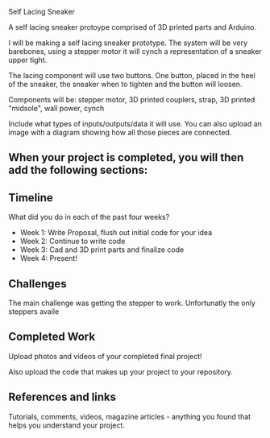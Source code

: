 Self Lacing Sneaker

A self lacing sneaker protoype comprised of 3D printed parts and Arduino.

I will be making a self lacing sneaker prototype. The system will be very barebones, using a stepper motor it will cynch a representation of a sneaker upper tight.

The lacing component will use two buttons. One button, placed in the heel of the sneaker, the sneaker when to tighten and the button will loosen.

Components will be: stepper motor, 3D printed couplers, strap, 3D printed "midsole", wall power, cynch

Include what types of inputs/outputs/data it will use. You can also upload an image with a diagram showing how all those pieces are connected.

## When your project is completed, you will then add the following sections:
## Timeline

What did you do in each of the past four weeks?

- Week 1: Write Proposal, flush out initial code for your idea
- Week 2: Continue to write code
- Week 3: Cad and 3D print parts and finalize code
- Week 4: Present!
 
## Challenges

The main challenge was getting the stepper to work. Unfortunatly the only steppers availe
## Completed Work

Upload photos and videos of your completed final project!

Also upload the code that makes up your project to your repository.

## References and links

Tutorials, comments, videos, magazine articles - anything you found that helps you understand your project.
